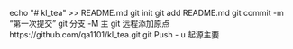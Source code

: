 echo "# kl_tea" >> README.md 
git init 
git add README.md 
git commit -m “第一次提交” 
git 分支 -M 主
git 远程添加原点https://github.com/qa1101/kl_tea.git
 git Push - u 起源主要
